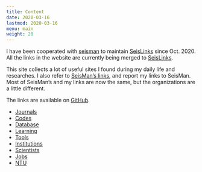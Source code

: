 ```yaml
---
title: Content
date: 2020-03-16
lastmod: 2020-03-16
menu: main
weight: 20
---
```


I have been cooperated with [seisman](https://github.com/seisman) to maintain [SeisLinks](https://link.seisman.info/) since Oct. 2020. All the links in the website are currently being merged to [SeisLinks](https://link.seisman.info/).

This site collects a lot of useful sites I found during my daily life and researches. I also refer to [SeisMan’s links](https://link.seisman.info/), and report my links to SeisMan. Most of SeisMan’s and my links are now the same, but the organizations are a little different.

The links are available on [GitHub](https://github.com/core-man/link).

- [Journals](../post/journals/)
- [Codes](../post/codes/)
- [Database](../post/database/)
- [Learning](../post/learning/)
- [Tools](../post/tools/)
- [Institutions](../post/institutions/)
- [Scientists](../post/scientists/)
- [Jobs](../post/jobs/)
- [NTU](../post/ntu/)

